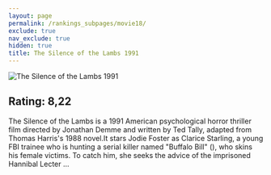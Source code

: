 ```yaml
---
layout: page
permalink: /rankings_subpages/movie18/
exclude: true
nav_exclude: true
hidden: true
title: The Silence of the Lambs 1991
---
```


![The Silence of the Lambs 1991](https://fwcdn.pl/fpo/10/47/1047/8022081_1.7.webp)
    
## Rating: 8,22


The Silence of the Lambs is a 1991 American psychological horror thriller film directed by Jonathan Demme and written by Ted Tally, adapted from Thomas Harris's 1988 novel.It stars Jodie Foster as Clarice Starling, a young FBI trainee who is hunting a serial killer named "Buffalo Bill" (), who skins his female victims. To catch him, she seeks the advice of the imprisoned Hannibal Lecter ...
